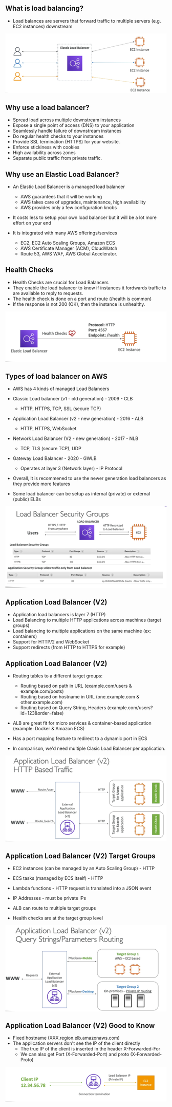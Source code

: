 ## What is load balancing?

- Load balances are servers that forward traffic to multiple servers (e.g. EC2 instances) downstream

![alt text](./images/load-balancer.png)

## Why use a load balancer?

- Spread load across multiple downstream instances
- Expose a single point of access (DNS) to your application
- Seamlessly handle failure of downstream instances
- Do regular health checks to your instances
- Provide SSL termination (HTTPS) for your website.
- Enforce stickiness with cookies
- High availability across zones
- Separate public traffic from private traffic.

## Why use an Elastic Load Balancer?

- An Elastic Load Balancer is a managed load balancer
    - AWS guarantees that it will be working
    - AWS takes care of upgrades, maintenance, high availability
    - AWS provides only a few configuration knobs

- It costs less to setup your own load balancer but it will be a lot more effort on your end

- It is integrated with many AWS offerings/services
    - EC2, EC2 Auto Scaling Groups, Amazon ECS
    - AWS Certificate Manager (ACM), CloudWatch
    - Route 53, AWS WAF, AWS Global Accelerator.

## Health Checks

- Health Checks are crucial for Load Balancers
- They enable the load balancer to know if instances it fordwards traffic to are available to reply to requests.
- The health check is done on a port and route (/health is common)
- If the response is not 200 (OK), then the instance is unhealthy.

![alt text](./images/load-balancer-health.png)

## Types of load balancer on AWS

- AWS has 4 kinds of managed Load Balancers
- Classic Load balancer (v1 - old generation) - 2009 - CLB
    - HTTP, HTTPS, TCP, SSL (secure TCP)
- Application Load Balancer (v2 - new generation) - 2016 - ALB
    - HTTP, HTTPS, WebSocket
- Network Load Balancer (V2 - new generation) - 2017 - NLB
    - TCP, TLS (secure TCP), UDP
- Gateway Load Balancer - 2020 - GWLB
    - Operates at layer 3 (Network layer) - IP Protocol

- Overall, It is recommened to use the newer generation load balancers as they provide more features
- Some load balancer can be setup as internal (private) or external (public) ELBs

![alt text](./images/load-balancer-sg.png)

## Application Load Balancer (V2)

- Application load balancers is layer 7 (HTTP)
- Load Balancing to multiple HTTP applications across machines (target groups)
- Load balancing to multiple applications on the same machine (ex: containers)
- Support for HTTP/2 and WebSocket
- Support redirects (from HTTP to HTTPS for example)

## Application Load Balancer (V2)

- Routing tables to a different target groups:
    - Routing based on path in URL (example.com/users & example.com/posts)
    - Routing based on hostname in URL (one.example.com & other.example.com)
    - Routing based on Query String, Headers (example.com/users?id=123&order=false)

- ALB are great fit for micro services & container-based application (example: Docker & Amazon ECS)
- Has a port mapping feature to redirect to a dynamic port in ECS
- In comparison, we'd need multiple  Clasic Load Balancer per application.


![alt text](./images/ALB-target-groups.png)

## Application Load Balancer (V2) Target Groups

- EC2 instances (can be managed by an Auto Scaling Group) - HTTP
- ECS tasks (managed by ECS itself) - HTTP
- Lambda functions - HTTP request is translated into a JSON event
- IP Addresses - must be private IPs

- ALB can route to multiple target groups
- Health checks are at the target group level


![alt text](./images/ALB-query-routing.png)


## Application Load Balancer (V2) Good to Know

- Fixed hostname (XXX.region.elb.amazonaws.com)
- The application servers don't see the IP of the client directly
    - The true IP of the client is inserted in the header X-Forwarded-For
    - We can also get Port (X-Forwarded-Port) and proto (X-Forwarded-Proto)

![alt text](./images/ALB-good-to-know.png)
